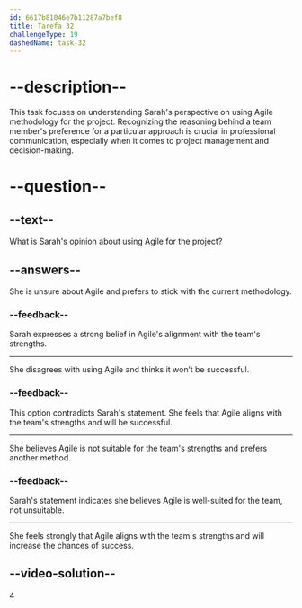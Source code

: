 ```yaml
---
id: 6617b81046e7b11287a7bef8
title: Tarefa 32
challengeType: 19
dashedName: task-32
---
```


<!--
AUDIO REFERENCE:
Sarah: I see what you mean. I strongly feel that Agile aligns with our team's strengths, though. I think we’ll have a greater chance of success with it.
-->

# --description--

This task focuses on understanding Sarah's perspective on using Agile methodology for the project. Recognizing the reasoning behind a team member's preference for a particular approach is crucial in professional communication, especially when it comes to project management and decision-making.

# --question--

## --text--

What is Sarah's opinion about using Agile for the project?

## --answers--

She is unsure about Agile and prefers to stick with the current methodology.

### --feedback--

Sarah expresses a strong belief in Agile's alignment with the team's strengths.

---

She disagrees with using Agile and thinks it won’t be successful.

### --feedback--

This option contradicts Sarah's statement. She feels that Agile aligns with the team's strengths and will be successful.

---

She believes Agile is not suitable for the team's strengths and prefers another method.

### --feedback--

Sarah's statement indicates she believes Agile is well-suited for the team, not unsuitable.

---

She feels strongly that Agile aligns with the team's strengths and will increase the chances of success.

## --video-solution--

4
